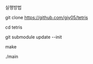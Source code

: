 실행방법

git clone https://github.com/gjy05/tetris

cd tetris

git submodule update --init

make

./main
